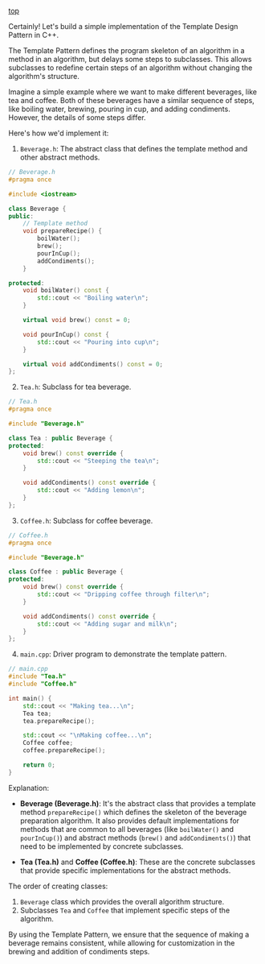 [top](../README,md)

Certainly! Let's build a simple implementation of the Template Design Pattern in C++.

The Template Pattern defines the program skeleton of an algorithm in a method in an algorithm, but delays some steps to subclasses. This allows subclasses to redefine certain steps of an algorithm without changing the algorithm's structure.

Imagine a simple example where we want to make different beverages, like tea and coffee. Both of these beverages have a similar sequence of steps, like boiling water, brewing, pouring in cup, and adding condiments. However, the details of some steps differ.

Here's how we'd implement it:

1. `Beverage.h`: The abstract class that defines the template method and other abstract methods.
```cpp
// Beverage.h
#pragma once

#include <iostream>

class Beverage {
public:
    // Template method
    void prepareRecipe() {
        boilWater();
        brew();
        pourInCup();
        addCondiments();
    }

protected:
    void boilWater() const {
        std::cout << "Boiling water\n";
    }

    virtual void brew() const = 0;

    void pourInCup() const {
        std::cout << "Pouring into cup\n";
    }

    virtual void addCondiments() const = 0;
};
```

2. `Tea.h`: Subclass for tea beverage.
```cpp
// Tea.h
#pragma once

#include "Beverage.h"

class Tea : public Beverage {
protected:
    void brew() const override {
        std::cout << "Steeping the tea\n";
    }

    void addCondiments() const override {
        std::cout << "Adding lemon\n";
    }
};
```

3. `Coffee.h`: Subclass for coffee beverage.
```cpp
// Coffee.h
#pragma once

#include "Beverage.h"

class Coffee : public Beverage {
protected:
    void brew() const override {
        std::cout << "Dripping coffee through filter\n";
    }

    void addCondiments() const override {
        std::cout << "Adding sugar and milk\n";
    }
};
```

4. `main.cpp`: Driver program to demonstrate the template pattern.
```cpp
// main.cpp
#include "Tea.h"
#include "Coffee.h"

int main() {
    std::cout << "Making tea...\n";
    Tea tea;
    tea.prepareRecipe();

    std::cout << "\nMaking coffee...\n";
    Coffee coffee;
    coffee.prepareRecipe();

    return 0;
}
```

Explanation:
- **Beverage (Beverage.h)**: It's the abstract class that provides a template method `prepareRecipe()` which defines the skeleton of the beverage preparation algorithm. It also provides default implementations for methods that are common to all beverages (like `boilWater()` and `pourInCup()`) and abstract methods (`brew()` and `addCondiments()`) that need to be implemented by concrete subclasses.
  
- **Tea (Tea.h)** and **Coffee (Coffee.h)**: These are the concrete subclasses that provide specific implementations for the abstract methods.

The order of creating classes:
1. `Beverage` class which provides the overall algorithm structure.
2. Subclasses `Tea` and `Coffee` that implement specific steps of the algorithm.

By using the Template Pattern, we ensure that the sequence of making a beverage remains consistent, while allowing for customization in the brewing and addition of condiments steps.
